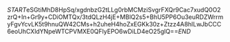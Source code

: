 $START$eSGtiMhD8HpSq/xgdnbzG2tLLg0rbMCMziSvgrFXQr9Cac7xudQ0O2zrQ+In+Gr9y+CDiOMTQx/3tdQLzH4jE+MBlQ2s5+BhU5PP6Ou3euRDZWrrmyFgvYcvLK5t9hnuQW42CMs+h2uheH4hoZxEGKk30z+Ztzz4A8hlLwJbCCC6eoUhCXldYNpeWTCPVMXE0QFlyEPO6wDiLD4eO25glQ==$END$